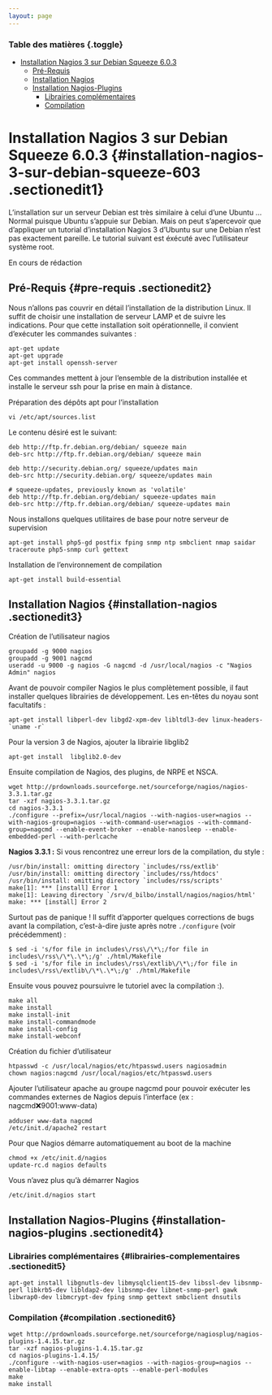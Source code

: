 ```yaml
---
layout: page
---
```


### Table des matières {.toggle}

-   [Installation Nagios 3 sur Debian Squeeze
    6.0.3](debian-install.html#installation-nagios-3-sur-debian-squeeze-603)
    -   [Pré-Requis](debian-install.html#pre-requis)
    -   [Installation Nagios](debian-install.html#installation-nagios)
    -   [Installation
        Nagios-Plugins](debian-install.html#installation-nagios-plugins)
        -   [Librairies
            complémentaires](debian-install.html#librairies-complementaires)
        -   [Compilation](debian-install.html#compilation)

Installation Nagios 3 sur Debian Squeeze 6.0.3 {#installation-nagios-3-sur-debian-squeeze-603 .sectionedit1}
==============================================

L’installation sur un serveur Debian est très similaire à celui d’une
Ubuntu … Normal puisque Ubuntu s’appuie sur Debian. Mais on peut
s’apercevoir que d’appliquer un tutorial d’installation Nagios 3
d’Ubuntu sur une Debian n’est pas exactement pareille. Le tutorial
suivant est éxécuté avec l’utilisateur système root.

En cours de rédaction

Pré-Requis {#pre-requis .sectionedit2}
----------

Nous n’allons pas couvrir en détail l’installation de la distribution
Linux. Il suffit de choisir une installation de serveur LAMP et de
suivre les indications. Pour que cette installation soit opérationnelle,
il convient d’exécuter les commandes suivantes :

~~~
apt-get update
apt-get upgrade
apt-get install openssh-server
~~~

Ces commandes mettent à jour l’ensemble de la distribution installée et
installe le serveur ssh pour la prise en main à distance.

Préparation des dépôts apt pour l’installation

~~~
vi /etc/apt/sources.list
~~~

Le contenu désiré est le suivant:

~~~
deb http://ftp.fr.debian.org/debian/ squeeze main
deb-src http://ftp.fr.debian.org/debian/ squeeze main

deb http://security.debian.org/ squeeze/updates main
deb-src http://security.debian.org/ squeeze/updates main

# squeeze-updates, previously known as 'volatile'
deb http://ftp.fr.debian.org/debian/ squeeze-updates main
deb-src http://ftp.fr.debian.org/debian/ squeeze-updates main
~~~

Nous installons quelques utilitaires de base pour notre serveur de
supervision

~~~
apt-get install php5-gd postfix fping snmp ntp smbclient nmap saidar traceroute php5-snmp curl gettext
~~~

Installation de l’environnement de compilation

~~~
apt-get install build-essential
~~~

Installation Nagios {#installation-nagios .sectionedit3}
-------------------

Création de l’utilisateur nagios

~~~ {.code .bash}
groupadd -g 9000 nagios
groupadd -g 9001 nagcmd
useradd -u 9000 -g nagios -G nagcmd -d /usr/local/nagios -c "Nagios Admin" nagios
~~~

Avant de pouvoir compiler Nagios le plus complètement possible, il faut
installer quelques librairies de développement. Les en-têtes du noyau
sont facultatifs :

~~~ {.code .bash}
apt-get install libperl-dev libgd2-xpm-dev libltdl3-dev linux-headers-`uname -r`
~~~

Pour la version 3 de Nagios, ajouter la librairie libglib2

~~~ {.code .bash}
apt-get install  libglib2.0-dev
~~~

Ensuite compilation de Nagios, des plugins, de NRPE et NSCA.

~~~ {.code .bash}
wget http://prdownloads.sourceforge.net/sourceforge/nagios/nagios-3.3.1.tar.gz
tar -xzf nagios-3.3.1.tar.gz
cd nagios-3.3.1
./configure --prefix=/usr/local/nagios --with-nagios-user=nagios --with-nagios-group=nagios --with-command-user=nagios --with-command-group=nagcmd --enable-event-broker --enable-nanosleep --enable-embedded-perl --with-perlcache
~~~

**Nagios 3.3.1 :** Si vous rencontrez une erreur lors de la compilation,
du style :

~~~
/usr/bin/install: omitting directory `includes/rss/extlib'
/usr/bin/install: omitting directory `includes/rss/htdocs'
/usr/bin/install: omitting directory `includes/rss/scripts'
make[1]: *** [install] Error 1
make[1]: Leaving directory `/srv/d_bilbo/install/nagios/nagios/html'
make: *** [install] Error 2
~~~

Surtout pas de panique ! Il suffit d’apporter quelques corrections de
bugs avant la compilation, c’est-à-dire juste après notre `./configure`
(voir précédemment) :

~~~
$ sed -i 's/for file in includes\/rss\/\*\;/for file in includes\/rss\/\*\.\*\;/g' ./html/Makefile
$ sed -i 's/for file in includes\/rss\/extlib\/\*\;/for file in includes\/rss\/extlib\/\*\.\*\;/g' ./html/Makefile
~~~

Ensuite vous pouvez poursuivre le tutoriel avec la compilation :).

~~~
make all
make install
make install-init
make install-commandmode
make install-config
make install-webconf
~~~

Création du fichier d’utilisateur

~~~
htpasswd -c /usr/local/nagios/etc/htpasswd.users nagiosadmin
chown nagios:nagcmd /usr/local/nagios/etc/htpasswd.users
~~~

Ajouter l’utilisateur apache au groupe nagcmd pour pouvoir exécuter les
commandes externes de Nagios depuis l’interface (ex :
nagcmd:x:9001:www-data)

~~~
adduser www-data nagcmd
/etc/init.d/apache2 restart
~~~

Pour que Nagios démarre automatiquement au boot de la machine

~~~
chmod +x /etc/init.d/nagios
update-rc.d nagios defaults
~~~

Vous n’avez plus qu’à démarrer Nagios

~~~
/etc/init.d/nagios start
~~~

Installation Nagios-Plugins {#installation-nagios-plugins .sectionedit4}
---------------------------

### Librairies complémentaires {#librairies-complementaires .sectionedit5}

~~~
apt-get install libgnutls-dev libmysqlclient15-dev libssl-dev libsnmp-perl libkrb5-dev libldap2-dev libsnmp-dev libnet-snmp-perl gawk libwrap0-dev libmcrypt-dev fping snmp gettext smbclient dnsutils
~~~

### Compilation {#compilation .sectionedit6}

~~~
wget http://prdownloads.sourceforge.net/sourceforge/nagiosplug/nagios-plugins-1.4.15.tar.gz
tar -xzf nagios-plugins-1.4.15.tar.gz
cd nagios-plugins-1.4.15/
./configure --with-nagios-user=nagios --with-nagios-group=nagios --enable-libtap --enable-extra-opts --enable-perl-modules
make
make install
~~~
